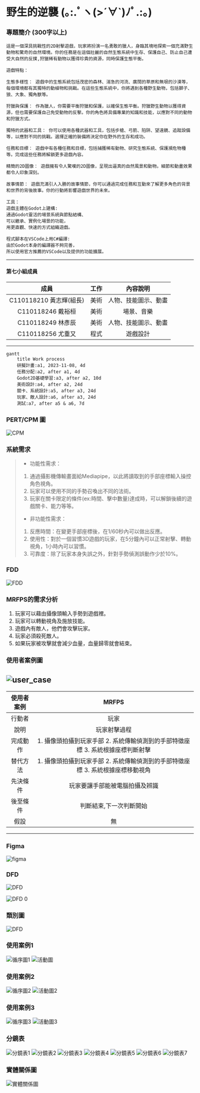 
# 野生的逆襲 (｡:.ﾟヽ(>´∀`)ﾉﾟ.:｡)   

### 專題簡介 (300字以上)

```
這是一個深具挑戰性的2D射擊遊戲，玩家將扮演一名勇敢的獵人，身臨其境地探索一個充滿野生動物和驚奇的自然環境。你的任務是在這個壯麗的自然生態系統中生存、保護自己、防止自己遭受大自然的反撲,狩獵稀有動物以獲得珍貴的資源，同時保護生態平衡。

遊戲特點：

生態多樣性： 遊戲中的生態系統包括茂密的森林、湍急的河流、廣闊的草原和無垠的沙漠等，每個環境都有其獨特的動植物和挑戰。在這些生態系統中，你將遇到各種野生動物，包括獅子、狼、大象、獨角獸等。

狩獵與保護： 作為獵人，你需要平衡狩獵和保護，以確保生態平衡。狩獵野生動物以獲得資源，但也需要保護自己免受動物的反擊。你的角色將具備專業的知識和技能，以應對不同的動物和狩獵方式。

獨特的武器和工具： 你可以使用各種武器和工具，包括步槍、弓箭、陷阱、望遠鏡、追蹤設備等，以應對不同的挑戰。選擇正確的裝備將決定你在野外的生存和成功。

任務和目標： 遊戲中有各種任務和目標，包括捕獲稀有動物、研究生態系統、保護瀕危物種等。完成這些任務將解鎖更多遊戲內容。

精簡的2D圖像： 遊戲擁有令人驚嘆的2D圖像，呈現出逼真的自然風景和動物。細節和動畫效果都令人印象深刻。

故事情節： 遊戲充滿引人入勝的故事情節，你可以通過完成任務和互動來了解更多角色的背景和世界的背後故事。你的行動將影響遊戲世界的未來。

```


```
工具：
遊戲主體在Godot上建構:
通過Godot靈活的場景系統與節點結構、
可以繼承、實例化場景的功能，
用更直觀、快速的方式組織遊戲。

程式腳本在VSCode上用C#編譯:
由於Godot本身的編譯器不夠完善，
所以使用官方推薦的VSCode以及提供的功能擴展。
```
---
#### 第七小組成員 
|成員|工作|內容說明|
|:-------------:|:-------------:|:-------------:|
|C110118210 黃志輝(組長)|美術|人物、技能圖示、動畫|
|C110118246 戴裕桓|美術|場景、音樂|
|C110118249 林彥辰|美術|人物、技能圖示、動畫|
|C110118256 尤重又|程式|遊戲設計|
---
```mermaid
gantt
    title Work process
    研擬計畫:a1, 2023-11-08, 4d
    任務分配:a2, after a1, 4d
    Godot2D基礎學習:a3, after a2, 10d
    美術設計:a4, after a2, 24d
    關卡、系統設計:a5, after a3, 24d
    玩家、敵人設計:a6, after a3, 24d
    測試:a7, after a5 & a6, 7d
```
### PERT/CPM 圖
![CPM](CPM.png "CPM")
### 系統需求
> * 功能性需求：
> 1. 通過攝影機傳輸畫面給Mediapipe，以此將讀取到的手部座標輸入操控角色視角。
> 2. 玩家可以使用不同的手勢召喚出不同的法術。
> 3. 玩家在關卡限定的條件(ex:時間、擊中數量)達成時，可以解鎖後續的遊戲關卡、能力等等。
> * 非功能性需求：
> 1. 反應時間：在變更手部座標後，在1/60秒內可以做出反應。
> 2. 使用性：對於一個習慣3D遊戲的玩家，在5分鐘內可以正常射擊、轉動視角，1小時內可以習慣。
> 3. 可靠度：除了玩家本身失誤之外，針對手勢偵測誤動作少於10%。
### FDD
![FDD](FDD.drawio.png "FDD")
### MRFPS的需求分析
1. 玩家可以藉由攝像頭輸入手勢到遊戲裡。
2. 玩家可以轉動視角及施放技能。
3. 遊戲內有敵人，他們會攻擊玩家。
4. 玩家必須殺死敵人。
5. 如果玩家被攻擊就會減少血量，血量歸零就會結束。
### 使用者案例圖
![user_case](user_case.drawio.png "user_case")
---
|使用者案例|MRFPS|
|:-------------:|:-------------:|
|行動者|玩家|
|說明|玩家射擊過程|
|完成動作|1. 攝像頭拍攝到玩家手部 2. 系統傳輸偵測到的手部特徵座標 3. 系統根據座標判斷射擊|
|替代方法|1. 攝像頭拍攝到玩家手部 2. 系統傳輸偵測到的手部特徵座標 3. 系統根據座標移動視角|
|先決條件|玩家要讓手部能被電腦拍攝及辨識|
|後至條件|判斷結束,下一次判斷開始|
|假設|無|
---
### Figma

![figma](figma.png "figma")
### DFD

![DFD](DFD.jpg "DFD")

![DFD 0](DFD0.png "DFD 0")

### 類別圖
![DFD](類別圖.jpg "類別圖")

### 使用案例1
![循序圖1](循序圖1.png "循序圖1")
![活動圖](活動圖.jpg "活動圖")
### 使用案例2
![循序圖2](循序圖2.png "循序圖2")
![活動圖2](活動圖2.jpg "活動圖2")
### 使用案例3
![循序圖3](循序圖3.png "循序圖3")
![活動圖3](活動圖3.jpg "活動圖")


### 分鏡表
![分鏡表1](分鏡表1.jpg "分鏡表1")
![分鏡表2](分鏡表2.jpg "分鏡表2")
![分鏡表3](分鏡表3.jpg "分鏡表3")
![分鏡表4](分鏡表4.jpg "分鏡表4")
![分鏡表5](分鏡表5.jpg "分鏡表5")
![分鏡表6](分鏡表6.jpg "分鏡表6")
![分鏡表7](分鏡表7.jpg "分鏡表7")

### 實體關係圖
![實體關係圖](實體關係圖.jpg "實體關係圖")
